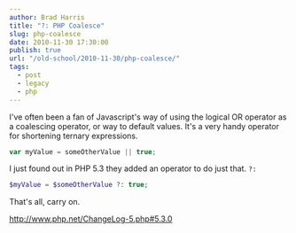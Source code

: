 ```yaml
---
author: Brad Harris
title: "?: PHP Coalesce"
slug: php-coalesce
date: 2010-11-30 17:30:00
publish: true
url: "/old-school/2010-11-30/php-coalesce/"
tags:
  - post
  - legacy
  - php
---
```


I've often been a fan of Javascript's way of using the logical OR operator as a coalescing operator, or way to default values.  It's a very handy operator for shortening ternary expressions.

```javascript
var myValue = someOtherValue || true;
```

I just found out in PHP 5.3 they added an operator to do just that.  ```?:```

```php
$myValue = $someOtherValue ?: true;
```

That's all, carry on.

<http://www.php.net/ChangeLog-5.php#5.3.0>
